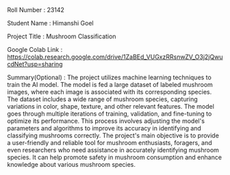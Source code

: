 Roll Number       :   23142

Student Name      :  Himanshi Goel

Project Title     :   Mushroom Classification

Google Colab Link :   https://colab.research.google.com/drive/1ZaBEd_VUGxzRRsnwZV_O3j2jQwucdNet?usp=sharing

Summary(Optional) : The project utilizes machine learning techniques to train the AI model. The model is fed a large dataset of labeled mushroom images, where each image is associated with its corresponding species. The dataset includes a wide range of mushroom species, capturing variations in color, shape, texture, and other relevant features. The model goes through multiple iterations of training, validation, and fine-tuning to optimize its performance. This process involves adjusting the model's parameters and algorithms to improve its accuracy in identifying and classifying mushrooms correctly. The project's main objective is to provide a user-friendly and reliable tool for mushroom enthusiasts, foragers, and even researchers who need assistance in accurately identifying mushroom species. It can help promote safety in mushroom consumption and enhance knowledge about various mushroom species.
